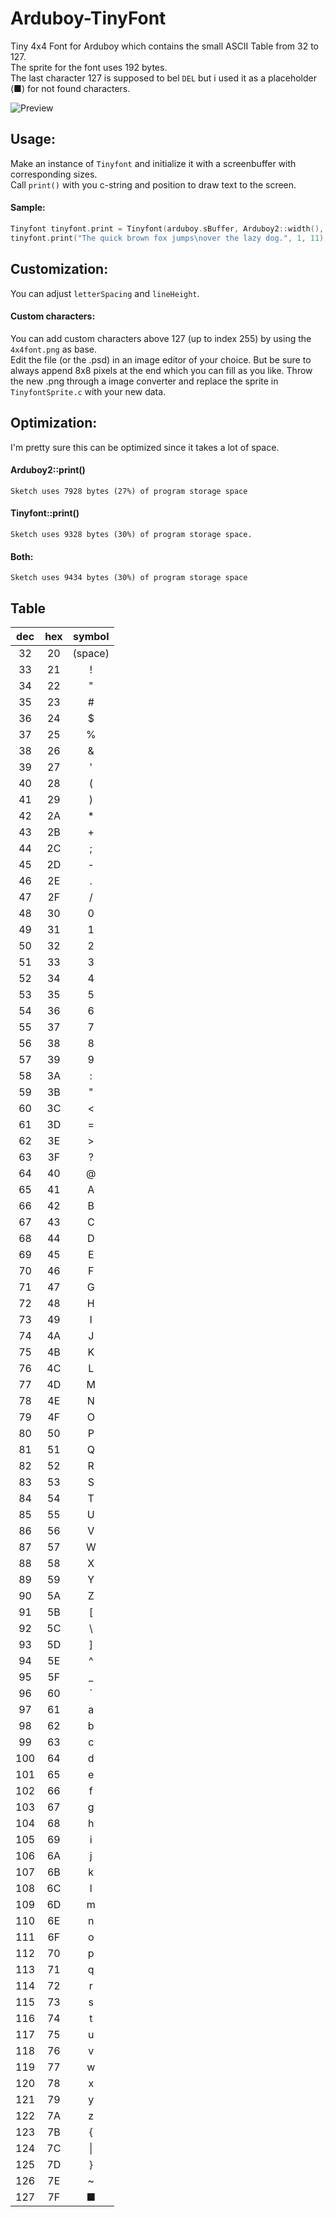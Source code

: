 # Arduboy-TinyFont  
Tiny 4x4 Font for Arduboy which contains the small ASCII Table from 32 to 127.  
The sprite for the font uses 192 bytes.  
The last character 127 is supposed to bel `DEL` but i used it as a placeholder (■) for not found characters.  

![Preview](https://github.com/yinkou/Arduboy-TinyFont/blob/master/bitmaps/tinyfont-preview.png?raw=true "Font Preview")

## Usage:
Make an instance of `Tinyfont` and initialize it with a screenbuffer with corresponding sizes.  
Call `print()` with you c-string and position to draw text to the screen.

#### Sample:
```cpp  
Tinyfont tinyfont.print = Tinyfont(arduboy.sBuffer, Arduboy2::width(), Arduboy2::height());
tinyfont.print("The quick brown fox jumps\nover the lazy dog.", 1, 11);  
```

## Customization:
You can adjust `letterSpacing` and `lineHeight`.

#### Custom characters:
You can add custom characters above 127 (up to index 255) by using the `4x4font.png` as base.  
Edit the file (or the .psd) in an image editor of your choice. But be sure to always append 8x8 pixels at the end which you can fill as you like.
Throw the new .png through a image converter and replace the sprite in `TinyfontSprite.c` with your new data.

## Optimization:
I'm pretty sure this can be optimized since it takes a lot of space.

#### Arduboy2::print()
`Sketch uses 7928 bytes (27%) of program storage space`

#### Tinyfont::print()
`Sketch uses 9328 bytes (30%) of program storage space.`

#### Both:
`Sketch uses 9434 bytes (30%) of program storage space`


## Table
**dec**|**hex**|**symbol**
:-----:|:-----:|:-----:
32|20|(space)
33|21|!
34|22|"
35|23|#
36|24|$
37|25|%
38|26|&
39|27|'
40|28|(
41|29|)
42|2A|*
43|2B|+
44|2C|;
45|2D|-
46|2E|.
47|2F|/
48|30|0
49|31|1
50|32|2
51|33|3
52|34|4
53|35|5
54|36|6
55|37|7
56|38|8
57|39|9
58|3A|:
59|3B|"
60|3C|<
61|3D|=
62|3E|>
63|3F|?
64|40|@
65|41|A
66|42|B
67|43|C
68|44|D
69|45|E
70|46|F
71|47|G
72|48|H
73|49|I
74|4A|J
75|4B|K
76|4C|L
77|4D|M
78|4E|N
79|4F|O
80|50|P
81|51|Q
82|52|R
83|53|S
84|54|T
85|55|U
86|56|V
87|57|W
88|58|X
89|59|Y
90|5A|Z
91|5B|[
92|5C|\
93|5D|]
94|5E|^
95|5F|\_
96|60|`
97|61|a
98|62|b
99|63|c
100|64|d
101|65|e
102|66|f
103|67|g
104|68|h
105|69|i
106|6A|j
107|6B|k
108|6C|l
109|6D|m
110|6E|n
111|6F|o
112|70|p
113|71|q
114|72|r
115|73|s
116|74|t
117|75|u
118|76|v
119|77|w
120|78|x
121|79|y
122|7A|z
123|7B|{
124|7C|\\|
125|7D|}
126|7E|~
127|7F|■
